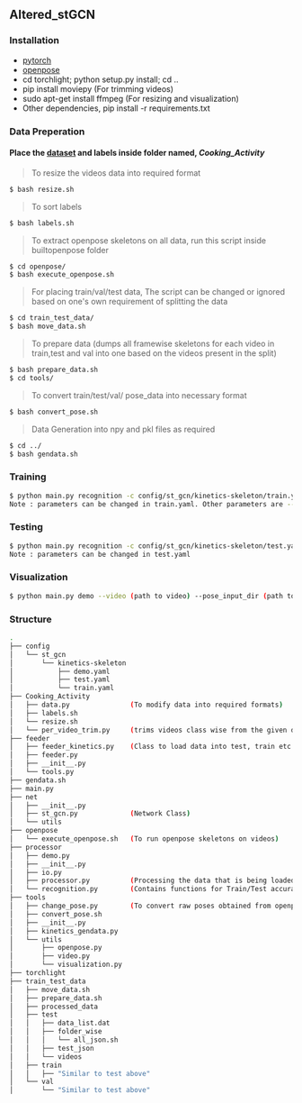 ## Altered_stGCN

### Installation
* [pytorch](https://pytorch.org/docs/stable/index.html)
* [openpose](https://github.com/CMU-Perceptual-Computing-Lab/openpose)
* cd torchlight; python setup.py install; cd .. 
* pip install moviepy (For trimming videos)
* sudo apt-get install ffmpeg (For resizing and visualization)
* Other dependencies, pip install -r requirements.txt

### Data Preperation
#### Place the [dataset](https://www.mpi-inf.mpg.de/departments/computer-vision-and-multimodal-computing/research/human-activity-recognition/mpii-cooking-activities-dataset/) and labels inside folder named, *Cooking_Activity*

> To resize the videos data into required format
```sh
$ bash resize.sh
```

> To sort labels
```sh
$ bash labels.sh
```

> To extract openpose skeletons on all data, run this script inside builtopenpose folder
```sh
$ cd openpose/  
$ bash execute_openpose.sh
```

> For placing train/val/test data, The script can be changed or ignored based on one's own requirement of splitting the data
```sh
$ cd train_test_data/
$ bash move_data.sh
```

> To prepare data (dumps all framewise skeletons for each video in train,test and val into one based on the videos present in the split)
```sh
$ bash prepare_data.sh
$ cd tools/
```

> To convert train/test/val/ pose_data into necessary format
```sh
$ bash convert_pose.sh
```

> Data Generation into npy and pkl files as required
```sh
$ cd ../
$ bash gendata.sh
```

### Training
```sh
$ python main.py recognition -c config/st_gcn/kinetics-skeleton/train.yaml --device 0 --batch_size 1
Note : parameters can be changed in train.yaml. Other parameters are --base_lr (val) --optimizer (eg. Adam). For using pretrained weights, --weights (path to weights) --ignore_weights (list of layers to ignore)
```


### Testing
```sh
$ python main.py recognition -c config/st_gcn/kinetics-skeleton/test.yaml --device 0 --batch_size 1 
Note : parameters can be changed in test.yaml
```
### Visualization
```sh
$ python main.py demo --video (path to video) --pose_input_dir (path to folder containing openpose skeletons) --output_dir (path to save the result video)
```


### Structure
```sh
.
├── config 
│   └── st_gcn
│       └── kinetics-skeleton
│           ├── demo.yaml
│           ├── test.yaml
│           └── train.yaml
├── Cooking_Activity
│   ├── data.py               (To modify data into required formats)
│   ├── labels.sh
│   └── resize.sh
│   └── per_video_trim.py     (trims videos class wise from the given dataset, after resizing is performed)
├── feeder
│   ├── feeder_kinetics.py    (Class to load data into test, train etc. Problems might arise with torchloader due to memory)
│   ├── feeder.py             
│   ├── __init__.py
│   └── tools.py
├── gendata.sh                
├── main.py
├── net
│   ├── __init__.py
│   ├── st_gcn.py             (Network Class)
│   └── utils
├── openpose
│   └── execute_openpose.sh   (To run openpose skeletons on videos)
├── processor
│   ├── demo.py               
│   ├── __init__.py
│   ├── io.py
│   ├── processor.py          (Processing the data that is being loaded, includes all hyperparameters)
│   └── recognition.py        (Contains functions for Train/Test accuracy calculation functions etc)
├── tools
│   ├── change_pose.py        (To convert raw poses obtained from openpose into required format)
│   ├── convert_pose.sh
│   ├── __init__.py
│   ├── kinetics_gendata.py   
│   └── utils
│       ├── openpose.py
│       ├── video.py
│       └── visualization.py  
├── torchlight
├── train_test_data
│   ├── move_data.sh 
│   ├── prepare_data.sh
│   ├── processed_data
│   ├── test
│   │   ├── data_list.dat
│   │   ├── folder_wise
│   │   │   └── all_json.sh
│   │   ├── test_json
│   │   └── videos
│   ├── train
│   │   ├── "Similar to test above"
│   └── val
│       └── "Similar to test above"
    
```
